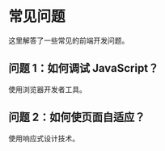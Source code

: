 # 常见问题

这里解答了一些常见的前端开发问题。

## 问题 1：如何调试 JavaScript？

使用浏览器开发者工具。

## 问题 2：如何使页面自适应？

使用响应式设计技术。

```

```
